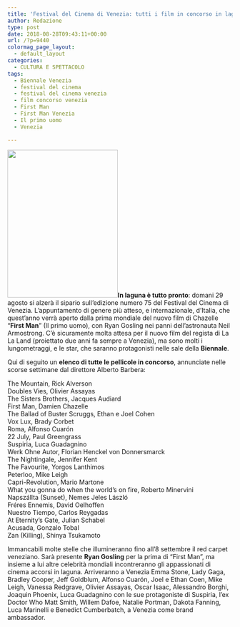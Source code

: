 ```yaml
---
title: 'Festival del Cinema di Venezia: tutti i film in concorso in laguna'
author: Redazione
type: post
date: 2018-08-28T09:43:11+00:00
url: /?p=9440
colormag_page_layout:
  - default_layout
categories:
  - CULTURA E SPETTACOLO
tags:
  - Biennale Venezia
  - festival del cinema
  - festival del cinema venezia
  - film concorso venezia
  - First Man
  - First Man Venezia
  - Il primo uomo
  - Venezia

---
```

**<img decoding="async" loading="lazy" class=" wp-image-9443 alignleft" src="https://progressonline.it/wp-content/uploads/2018/08/leone-675x905-675x904-224x300.jpg" alt="" width="247" height="331" />In laguna è tutto pronto**: domani 29 agosto si alzerà il sipario sull&#8217;edizione numero 75 del Festival del Cinema di Venezia. L&#8217;appuntamento di genere più atteso, e internazionale, d&#8217;Italia, che quest&#8217;anno verrà aperto dalla prima mondiale del nuovo film di Chazelle &#8220;**First Man**&#8221; (Il primo uomo), con Ryan Gosling nei panni dell&#8217;astronauta Neil Armostrong. C&#8217;è sicuramente molta attesa per il nuovo film del regista di La La Land (proiettato due anni fa sempre a Venezia), ma sono molti i lungometraggi, e le star, che saranno protagonisti nelle sale della **Biennale**.

Qui di seguito un **elenco di tutte le pellicole in concorso**, annunciate nelle scorse settimane dal direttore Alberto Barbera:

The Mountain, Rick Alverson  
Doubles Vies, Olivier Assayas  
The Sisters Brothers, Jacques Audiard  
First Man, Damien Chazelle  
The Ballad of Buster Scruggs, Ethan e Joel Cohen  
Vox Lux, Brady Corbet  
Roma, Alfonso Cuarón  
22 July, Paul Greengrass  
Suspiria, Luca Guadagnino  
Werk Ohne Autor, Florian Henckel von Donnersmarck  
The Nightingale, Jennifer Kent  
The Favourite, Yorgos Lanthimos  
Peterloo, Mike Leigh  
Capri-Revolution, Mario Martone  
What you gonna do when the world’s on fire, Roberto Minervini  
Napszállta (Sunset), Nemes Jeles László  
Fréres Ennemis, David Oelhoffen  
Nuestro Tiempo, Carlos Reygadas  
At Eternity’s Gate, Julian Schabel  
Acusada, Gonzalo Tobal  
Zan (Killing), Shinya Tsukamoto

Immancabili molte stelle che illumineranno fino all&#8217;8 settembre il red carpet veneziano. Sarà presente **Ryan Gosling** per la prima di &#8220;First Man&#8221;, ma insieme a lui altre celebrità mondiali incontreranno gli appassionati di cinema accorsi in laguna. Arriveranno a Venezia Emma Stone, Lady Gaga, Bradley Cooper, Jeff Goldblum, Alfonso Cuarón, Joel e Ethan Coen, Mike Leigh, Vanessa Redgrave, Olivier Assayas, Oscar Isaac, Alessandro Borghi, Joaquin Phoenix, Luca Guadagnino con le sue protagoniste di Suspiria, l&#8217;ex Doctor Who Matt Smith, Willem Dafoe, Natalie Portman, Dakota Fanning, Luca Marinelli e Benedict Cumberbatch, a Venezia come brand ambassador.

&nbsp;

&nbsp;